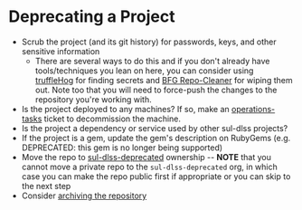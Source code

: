 # Deprecating a Project

- Scrub the project (and its git history) for passwords, keys, and other sensitive information
  - There are several ways to do this and if you don't already have tools/techniques you lean on here, you can consider using [truffleHog](https://github.com/dxa4481/truffleHog) for finding secrets and [BFG Repo-Cleaner](https://rtyley.github.io/bfg-repo-cleaner/) for wiping them out. Note too that you will need to force-push the changes to the repository you're working with.
- Is the project deployed to any machines? If so, make an [operations-tasks](https://github.com/sul-dlss/operations-tasks) ticket to decommission the machine.
- Is the project a dependency or service used by other sul-dlss projects?
- If the project is a gem, update the gem's description on RubyGems (e.g. DEPRECATED: this gem is no longer being supported)
- Move the repo to [sul-dlss-deprecated](https://github.com/sul-dlss-deprecated) ownership -- **NOTE** that you cannot move a private repo to the `sul-dlss-deprecated` org, in which case you can make the repo public first if appropriate or you can skip to the next step
- Consider [archiving the repository](https://help.github.com/articles/archiving-a-github-repository/)
